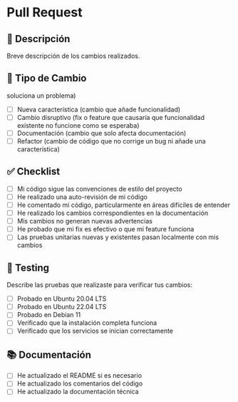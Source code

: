# Pull Request

## 📝 Descripción

Breve descripción de los cambios realizados.

## 🔧 Tipo de Cambio

soluciona un problema)

- [ ] Nueva característica (cambio que añade funcionalidad)
- [ ] Cambio disruptivo (fix o feature que causaría que funcionalidad existente no funcione como se esperaba)
- [ ] Documentación (cambio que solo afecta documentación)
- [ ] Refactor (cambio de código que no corrige un bug ni añade una característica)

## ✅ Checklist

- [ ] Mi código sigue las convenciones de estilo del proyecto
- [ ] He realizado una auto-revisión de mi código
- [ ] He comentado mi código, particularmente en áreas difíciles de entender
- [ ] He realizado los cambios correspondientes en la documentación
- [ ] Mis cambios no generan nuevas advertencias
- [ ] He probado que mi fix es efectivo o que mi feature funciona
- [ ] Las pruebas unitarias nuevas y existentes pasan localmente con mis cambios

## 🧪 Testing

Describe las pruebas que realizaste para verificar tus cambios:

- [ ] Probado en Ubuntu 20.04 LTS
- [ ] Probado en Ubuntu 22.04 LTS
- [ ] Probado en Debian 11
- [ ] Verificado que la instalación completa funciona
- [ ] Verificado que los servicios se inician correctamente

## 📚 Documentación

- [ ] He actualizado el README si es necesario
- [ ] He actualizado los comentarios del código
- [ ] He actualizado la documentación técnica
